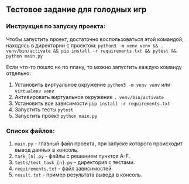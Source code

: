 ## Тестовое задание для голодных игр

### Инструкция по запуску проекта:

Чтобы запустить проект, достаточно воспользоваться этой командой, находясь в директории с проектом: 
`python3 -m venv venv && . venv/bin/activate && pip install -r requirements.txt && pytest && python main.py`

Если что-то пошло не по плану, то можно запустить каждую команду отдельно:
1. Установить виртуальное окружение `python3 -m venv venv` или `virtualenv venv`
2. Активировать виртуальное окружение `. venv/bin/activate`
3. Установить все зависимости `pip install -r requirements.txt`
4. Запустить тесты `pytest`
5. Запустить проект `python main.py`


### Список файлов:
1. `main.py` - главный файл проекта, при запуске которого происходит вывод данных в консоль.
2. `task_[n].py` - файлы с решением пунктов A-F.
3. `tests/test_task_[n].py` - директория с тестами.
4. `requirements.txt` - файл зависимостей.
5. `result.txt` - пример результата вывода в консоль.
